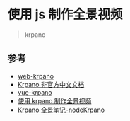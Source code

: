 # 使用 js 制作全景视频

>krpano
>



## 参考
- [web-krpano](https://krpano.com/)
- [Krpano 非官方中文文档](https://github.com/millylee/krpano)
- [vue-krpano](https://github.com/chshapple/vue-krpano)
- [使用 krpano 制作全景视频](https://github.com/iwfe/krpano-videopano)
- [Krpano 全景笔记-nodeKrpano](https://github.com/NalvyBoo/nodeKrpano)
